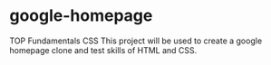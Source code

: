 # google-homepage
TOP Fundamentals CSS
This project will be used to create a google homepage clone and test skills of HTML and CSS.
